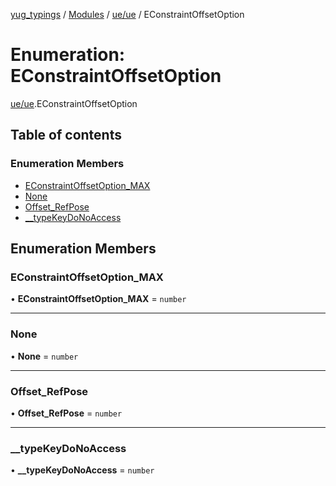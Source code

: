 [yug_typings](../README.md) / [Modules](../modules.md) / [ue/ue](../modules/ue_ue.md) / EConstraintOffsetOption

# Enumeration: EConstraintOffsetOption

[ue/ue](../modules/ue_ue.md).EConstraintOffsetOption

## Table of contents

### Enumeration Members

- [EConstraintOffsetOption\_MAX](ue_ue.EConstraintOffsetOption.md#econstraintoffsetoption_max)
- [None](ue_ue.EConstraintOffsetOption.md#none)
- [Offset\_RefPose](ue_ue.EConstraintOffsetOption.md#offset_refpose)
- [\_\_typeKeyDoNoAccess](ue_ue.EConstraintOffsetOption.md#__typekeydonoaccess)

## Enumeration Members

### EConstraintOffsetOption\_MAX

• **EConstraintOffsetOption\_MAX** = `number`

___

### None

• **None** = `number`

___

### Offset\_RefPose

• **Offset\_RefPose** = `number`

___

### \_\_typeKeyDoNoAccess

• **\_\_typeKeyDoNoAccess** = `number`
